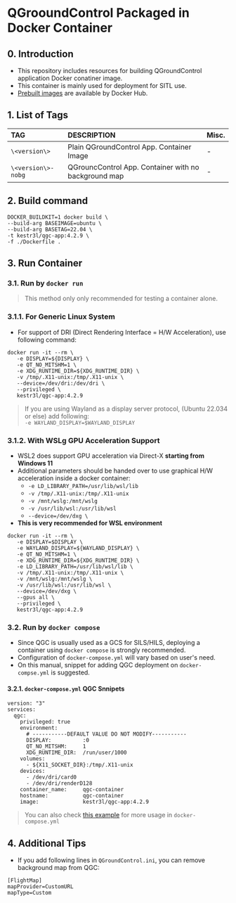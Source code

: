 # QGrooundControl Packaged in Docker Container

## 0. Introduction

- This repository includes resources for building QGroundControl application Docker conatiner image.
- This container is mainly used for deployment for SITL use.
- [Prebuilt images](https://hub.docker.com/r/kestr3l/qgc-app/tags) are available by Docker Hub.

## 1. List of Tags

|TAG|DESCRIPTION|Misc.|
|:-|:-|:-|
|`\<version\>`|Plain QGroundControl App. Container Image|-|
|`\<version\>-nobg`|QGrouncControl App. Container with no background map|-|

## 2. Build command

```shell
DOCKER_BUILDKIT=1 docker build \
--build-arg BASEIMAGE=ubuntu \
--build-arg BASETAG=22.04 \
-t kestr3l/qgc-app:4.2.9 \
-f ./Dockerfile .
```

## 3. Run Container

### 3.1. Run by `docker run`

> This method only only recommended for testing a container alone.

### 3.1.1. For Generic Linux System

- For support of DRI (Direct Rendering Interface = H/W Acceleration), use following command:

```shell
docker run -it --rm \
   -e DISPLAY=${DISPLAY} \
   -e QT_NO_MITSHM=1 \
   -e XDG_RUNTIME_DIR=${XDG_RUNTIME_DIR} \
   -v /tmp/.X11-unix:/tmp/.X11-unix \
   --device=/dev/dri:/dev/dri \
   --privileged \
   kestr3l/qgc-app:4.2.9
```

> If you are using Wayland as a display server protocol, (Ubuntu 22.034 or else) add following:<br/>
`-e WAYLAND_DISPLAY=$WAYLAND_DISPLAY`

### 3.1.2. With WSLg GPU Acceleration Support

- WSL2 does support GPU acceleration via Direct-X **starting from Windows 11**
- Additional parameters should be handed over to use graphical H/W acceleration inside a docker container:
  - `-e LD_LIBRARY_PATH=/usr/lib/wsl/lib`
  - `-v /tmp/.X11-unix:/tmp/.X11-unix`
  - `-v /mnt/wslg:/mnt/wslg`
  - `-v /usr/lib/wsl:/usr/lib/wsl`
  - `--device=/dev/dxg \`
- **This is very recommended for WSL environment**

```shell
docker run -it --rm \
   -e DISPLAY=$DISPLAY \
   -e WAYLAND_DISPLAY=${WAYLAND_DISPLAY} \
   -e QT_NO_MITSHM=1 \
   -e XDG_RUNTIME_DIR=${XDG_RUNTIME_DIR} \
   -e LD_LIBRARY_PATH=/usr/lib/wsl/lib \
   -v /tmp/.X11-unix:/tmp/.X11-unix \
   -v /mnt/wslg:/mnt/wslg \
   -v /usr/lib/wsl:/usr/lib/wsl \
   --device=/dev/dxg \
   --gpus all \
   --privileged \
   kestr3l/qgc-app:4.2.9
```

### 3.2. Run by `docker compose`

- Since QGC is usually used as a GCS for SILS/HILS, deploying a container using `docker compose` is strongly recommended.
- Configuration of `docker-compose.yml` will vary based on user's need.
- On this manual, snippet for adding QGC deployment on `docker-compse.yml` is suggested.

#### 3.2.1. `docker-compose.yml` QGC Snnipets

```shell
version: "3"
services:
  qgc:
    privileged: true
    environment:
      # -----------DEFAULT VALUE DO NOT MODIFY-----------
      DISPLAY:          :0
      QT_NO_MITSHM:     1
      XDG_RUNTIME_DIR:  /run/user/1000
    volumes:
      - ${X11_SOCKET_DIR}:/tmp/.X11-unix
    devices:
      - /dev/dri/card0
      - /dev/dri/renderD128
    container_name:     qgc-container
    hostname:           qgc-container
    image:              kestr3l/qgc-app:4.2.9
```

> You can also check [this example](https://github.com/kestr31/px4-container/blob/exp/AirSim-Gazebo/docker-compose.yml) for more usage in `docker-compose.yml`

## 4. Additional Tips

- If you add following lines in `QGroundControl.ini`, you can remove background map from QGC:

```
[FlightMap]
mapProvider=CustomURL
mapType=Custom
```